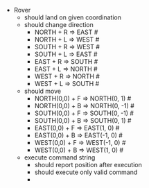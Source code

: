 - Rover
    - should land on given coordination
    - should change direction
        - NORTH + R => EAST #
        - NORTH + L => WEST #
        - SOUTH + R => WEST #
        - SOUTH + L => EAST #
        - EAST + R => SOUTH #
        - EAST + L => NORTH #
        - WEST + R => NORTH #
        - WEST + L => SOUTH #
    - should move
        - NORTH(0,0) + F => NORTH(0, 1) #
        - NORTH(0,0) + B => NORTH(0, -1) #
        - SOUTH(0,0) + F => SOUTH(0, -1) #
        - SOUTH(0,0) + B => SOUTH(0, 1) #
        - EAST(0,0) + F => EAST(1, 0) #
        - EAST(0,0) + B => EAST(-1, 0) #
        - WEST(0,0) + F => WEST(-1, 0) #
        - WEST(0,0) + B => WEST(1, 0) #
    - execute command string
        - should report position after execution
        - should execute only valid command
        - 
